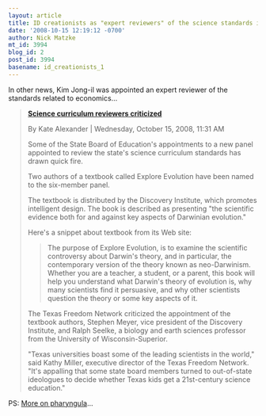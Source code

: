 ```yaml
---
layout: article
title: ID creationists as "expert reviewers" of the science standards in Texas?!?
date: '2008-10-15 12:19:12 -0700'
author: Nick Matzke
mt_id: 3994
blog_id: 2
post_id: 3994
basename: id_creationists_1
---
```

In other news, Kim Jong-il was appointed an expert reviewer of the standards related to economics...

> [**Science curriculum reviewers criticized**](http://www.statesman.com/blogs/content/shared-gen/blogs/austin/education/entries/2008/10/15/science_curriculum_reviewers_c.html)
> 
> By Kate Alexander | Wednesday, October 15, 2008, 11:31 AM
> 
> Some of the State Board of Education's appointments to a new panel appointed to review the state's science curriculum standards has drawn quick fire.
> 
> Two authors of a textbook called Explore Evolution have been named to the six-member panel.
> 
> The textbook is distributed by the Discovery Institute, which promotes intelligent design. The book is described as presenting "the scientific evidence both for and against key aspects of Darwinian evolution."
> 
> Here's a snippet about textbook from its Web site:
> 
> > The purpose of Explore Evolution, is to examine the scientific controversy about Darwin's theory, and in particular, the contemporary version of the theory known as neo-Darwinism. Whether you are a teacher, a student, or a parent, this book will help you understand what Darwin's theory of evolution is, why many scientists find it persuasive, and why other scientists question the theory or some key aspects of it.
> 
> The Texas Freedom Network criticized the appointment of the textbook authors, Stephen Meyer, vice president of the Discovery Institute, and Ralph Seelke, a biology and earth sciences professor from the University of Wisconsin-Superior.
> 
> "Texas universities boast some of the leading scientists in the world," said Kathy Miller, executive director of the Texas Freedom Network. "It's appalling that some state board members turned to out-of-state ideologues to decide whether Texas kids get a 21st-century science education."

PS: [More on pharyngula](http://scienceblogs.com/pharyngula/2008/10/prepare_for_an_ugly_battle_in.php)...
